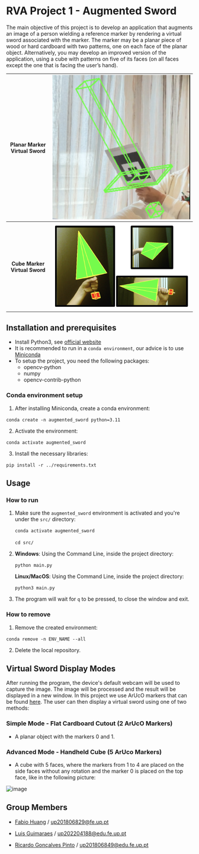 # RVA Project 1 - Augmented Sword

The main objective of this project is to develop an application that augments an image of a person wielding a reference marker by rendering a virtual sword associated with the marker. The marker may be a planar piece of wood or hard cardboard with two patterns, one on each face of the planar object. Alternatively, you may develop an improved version of the application, using a cube with patterns on five of its faces (on all faces except the one that is facing the user’s hand).



<table>
   <tr>
    <th>Planar Marker Virtual Sword</th>
    <th><img src="https://github.com/FabioMiguel2000/Augmented-Sword/blob/main/img/PlanarMarker.png" alt="Planar Marker"></th>
  </tr>
  <tr>
    <th>Cube Marker Virtual Sword</th>
    <th><img src="https://github.com/FabioMiguel2000/Augmented-Sword/blob/main/img/CubeMarker.png" alt="Planar Marker" ></th>
  </tr>
</table>

## Installation and prerequisites

- Install Python3, see [official website](https://www.python.org/downloads/)
- It is recommended to run in a `conda environment`, our advice is to use [Miniconda](https://docs.conda.io/en/latest/miniconda.html)
- To setup the project, you need the following packages:
    - opencv-python
    - numpy
    - opencv-contrib-python

### Conda environment setup
1. After installing Miniconda, create a conda environment:
```shell
conda create -n augmented_sword python=3.11
```
2. Activate the environment:
```shell
conda activate augmented_sword
```
3. Install the necessary libraries: 
```shell
pip install -r ../requirements.txt
```

## Usage

### How to run
1. Make sure the `augmented_sword` environment is activated and you're under the `src/` directory:
    ```shell
    conda activate augmented_sword

    cd src/
    ```
2.
    **Windows**: Using the Command Line, inside the project directory:
    ```shell
    python main.py
    ```

    **Linux/MacOS**: Using the Command Line, inside the project directory:

    ```shell
    python3 main.py 
    ```
3. The program will wait for `q` to be pressed, to close the window and exit.

### How to remove
1. Remove the created environment:
```shell
conda remove -n ENV_NAME --all
```
2. Delete the local repository.

## Virtual Sword Display Modes
After running the program, the device's default webcam will be used to capture the image. The image will be processed and the result will be displayed in a new window. In this project we use ArUcO markers that can be found [here](https://chev.me/arucogen/).
The user can then display a virtual sword using one of two methods:

### Simple Mode - Flat Cardboard Cutout (2 ArUcO Markers)
- A planar object with the markers 0 and 1.

### Advanced Mode - Handheld Cube (5 ArUco Markers)
- A cube with 5 faces, where the markers from 1 to 4 are placed on the side faces without any rotation and the marker 0 is placed on the top face, like in the following picture:
<img width="412" alt="image" src="https://github.com/FabioMiguel2000/Augmented-Sword/assets/100025288/3c3f4e86-b50b-4cf0-b639-415a39e9faa2">


## Group Members

- [Fabio Huang](https://github.com/FabioMiguel2000) / up201806829@fe.up.pt

- [Luis Guimaraes](https://github.com/luismrguimaraes) / up202204188@edu.fe.up.pt

- [Ricardo Gonçalves Pinto](https://github.com/ricas00) / up201806849@edu.fe.up.pt
